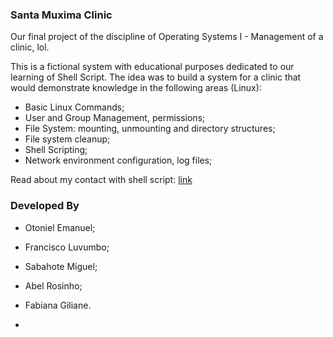 ### Santa Muxima Clinic

Our final project of the discipline of Operating Systems I - Management of a clinic, lol. 

This is a fictional system with educational purposes dedicated to our learning of Shell Script. The idea was to build a system for a clinic that would demonstrate knowledge in the following areas (Linux):

- Basic Linux Commands;
- User and Group Management, permissions;
- File System: mounting, unmounting and directory structures;
- File system cleanup;
- Shell Scripting;
- Network environment configuration, log files;

Read about my contact with shell script: [link](https://euotiniel.com/blog/aprendendo-shellscript)

### Developed By

- Otoniel Emanuel;
- Francisco Luvumbo;
- Sabahote Miguel;
- Abel Rosinho;
- Fabiana Giliane.

- 
